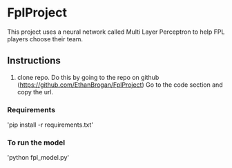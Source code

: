 # FplProject
This project uses a neural network called Multi Layer Perceptron to help FPL players choose their team.

## Instructions
1. clone repo. 
Do this by going to the repo on github (https://github.com/EthanBrogan/FplProject)
Go to the code section and copy the url.


### Requirements
'pip install -r requirements.txt'

### To run the model
'python fpl_model.py'


